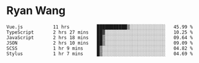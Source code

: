 # Ryan Wang

<!--START_SECTION:waka-->

```text
Vue.js           11 hrs          ███████████▒░░░░░░░░░░░░░   45.99 %
TypeScript       2 hrs 27 mins   ██▓░░░░░░░░░░░░░░░░░░░░░░   10.25 %
JavaScript       2 hrs 18 mins   ██▒░░░░░░░░░░░░░░░░░░░░░░   09.64 %
JSON             2 hrs 10 mins   ██▒░░░░░░░░░░░░░░░░░░░░░░   09.09 %
SCSS             1 hr 9 mins     █▒░░░░░░░░░░░░░░░░░░░░░░░   04.82 %
Stylus           1 hr 7 mins     █▒░░░░░░░░░░░░░░░░░░░░░░░   04.69 %
```

<!--END_SECTION:waka-->
